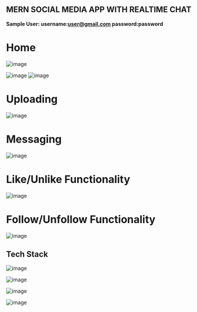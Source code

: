 ## MERN SOCIAL MEDIA APP WITH REALTIME CHAT
**Sample User: 
username:user@gmail.com
password:password**
# Home
![image](https://github.com/adisagar2003/Vs-MERN-Social-media/assets/69413640/002e41ec-87d8-4179-9fd9-729dc818a180)

![image](https://github.com/adisagar2003/Vs-MERN-Social-media/assets/69413640/4a151191-0f53-42da-b8f4-f036363e8de7)
![image](https://github.com/adisagar2003/Vs-MERN-Social-media/assets/69413640/9725c31d-8643-4134-8a2d-5dc2bd988c00)


# Uploading 

![image](https://github.com/adisagar2003/Vs-MERN-Social-media/assets/69413640/d1481599-80cd-4241-9c76-ed8c6d8922c2)


# Messaging

![image](https://github.com/adisagar2003/Vs-MERN-Social-media/assets/69413640/ae82c9cc-8512-480a-8b9a-dd0e1e29cda9)

# Like/Unlike Functionality

![image](https://github.com/adisagar2003/Vs-MERN-Social-media/assets/69413640/d51dacb1-2be0-49f4-9c7c-eb99aa71d391)


# Follow/Unfollow Functionality

![image](https://github.com/adisagar2003/Vs-MERN-Social-media/assets/69413640/9dc4816d-ca97-4b90-be51-e181d907a22d)


## Tech Stack

![image](https://github.com/adisagar2003/Vs-MERN-Social-media/assets/69413640/926315d3-a275-4ffd-9f65-d83386d7fbd4)

![image](https://github.com/adisagar2003/Vs-MERN-Social-media/assets/69413640/d961964a-fed1-44fa-afc7-969f06339c52)

![image](https://github.com/adisagar2003/Vs-MERN-Social-media/assets/69413640/b6df0245-9c6e-48b6-852c-bf81690cb8b3)

![image](https://github.com/adisagar2003/Vs-MERN-Social-media/assets/69413640/84e490cd-a0e3-4b5d-bd71-cb027bb29407)
